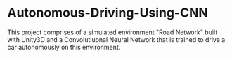 # Autonomous-Driving-Using-CNN

This project comprises of a simulated environment "Road Network" built with Unity3D and a Convolutiuonal Neural Network that is trained to drive a car autonomously on this environment.

